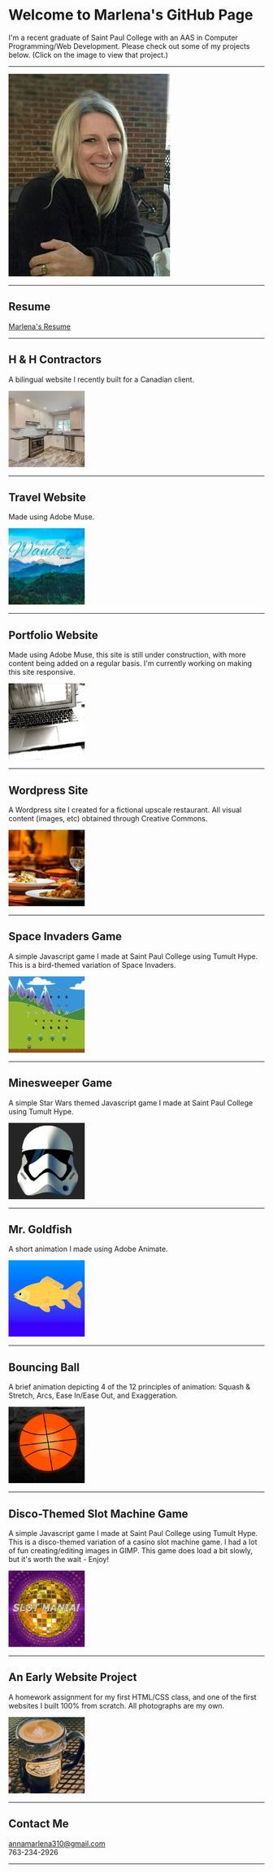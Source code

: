 # Welcome to Marlena's GitHub Page

I'm a recent graduate of Saint Paul College with an AAS in Computer Programming/Web Development. Please check out some of my projects below. (Click on the image to view that project.)

<hr>

<img src="headShot.jpg" alt="Marlena headshot" />

<hr>

## Resume

<a href="https://annamarlena.github.io/Resume_2.8.18.pdf">Marlena's Resume</a>

<hr>

## H & H Contractors
A bilingual website I recently built for a Canadian client. 

<a href="http://www.contracteurshh.ca/"><img src="kitchen.png" alt="kitchen" width="150" height="150" /></a>

<hr>

## Travel Website
Made using Adobe Muse.

<a href="http://faketravelsite.businesscatalyst.com"><img src="travel.png" alt="travel image" width="150" height="150" /></a>

<hr>

## Portfolio Website
Made using Adobe Muse, this site is still under construction, with more content being added on a regular basis. 
I'm currently working on making this site responsive.

<a href="http://annamarlena.businesscatalyst.com"><img src="portfolio.png" alt="laptop image" width="150" height="150" /></a>

<hr>

## Wordpress Site
A Wordpress site I created for a fictional upscale restaurant. All visual content (images, etc) obtained through Creative Commons.

<a href="https://peteseatsblog.wordpress.com/"><img src="peteseats.png" alt="wordpress site" width="150" height="150" /></a>

<hr>

## Space Invaders Game
A simple Javascript game I made at Saint Paul College using Tumult Hype. This is a bird-themed variation of Space Invaders.

<a href="https://annamarlena.github.io/SpaceInvaders/"><img src="birds.jpg" alt="flying birds" width="150" height="150" /></a>

<hr>

## Minesweeper Game
A simple Star Wars themed Javascript game I made at Saint Paul College using Tumult Hype.

<a href="https://annamarlena.github.io/Minesweeper/"><img src="flag.png" alt="storm trooper" width="150" height="150" /></a>

<hr>

## Mr. Goldfish
A short animation I made using Adobe Animate.

<a href="https://www.youtube.com/watch?v=Ojt1-hhV8xw"><img src="goldfish.png" alt="goldfish" width="150" height="150" /></a>

<hr>

## Bouncing Ball 
A brief animation depicting 4 of the 12 principles of animation: Squash & Stretch, Arcs, Ease In/Ease Out, and Exaggeration.

<a href="https://www.youtube.com/watch?v=9efEvee4CCs"><img src="basketball.png" alt="basketball" width="150" height="150" /></a>

<hr>

## Disco-Themed Slot Machine Game
A simple Javascript game I made at Saint Paul College using Tumult Hype. This is a disco-themed variation of a casino slot machine game. I had a lot of fun creating/editing images in GIMP. This game does load a bit slowly, but it's worth the wait - Enjoy!

<a href="https://annamarlena.github.io/DiscoMania/"><img src="discoMania.png" alt="disco ball" width="150" height="150" /></a>

<hr>

## An Early Website Project
A homework assignment for my first HTML/CSS class, and one of the first websites I built 100% from scratch. 
All photographs are my own. 

<a href="https://annamarlena.github.io/PetiteFranceBistro"><img src="coffee.jpg" alt="coffee" width="150" height="150" /></a>

<hr>

## Contact Me

annamarlena310@gmail.com <br>
763-234-2926

<hr>
